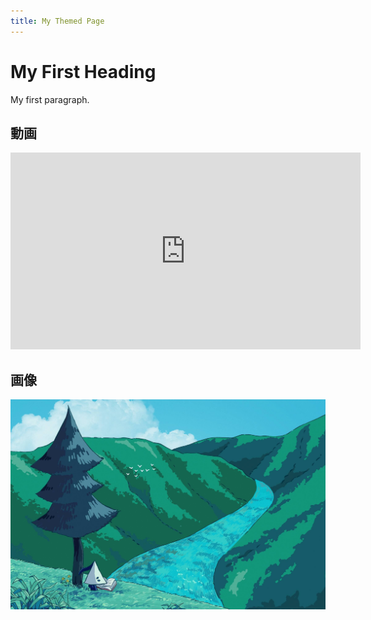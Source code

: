 ```yaml
---
title: My Themed Page
---
```


# My First Heading

My first paragraph.

## 動画

<iframe width="560" height="315" src="https://www.youtube.com/embed/1Swv2PZ8Rro?si=FDcM4CToHlODfzMi" 
title="YouTube video player" frameborder="0" allow="accelerometer; autoplay; clipboard-write; encrypted-media; gyroscope; picture-in-picture; web-share" 
referrerpolicy="strict-origin-when-cross-origin" allowfullscreen></iframe>

## 画像

![forest](ik_001_top.jpg)
